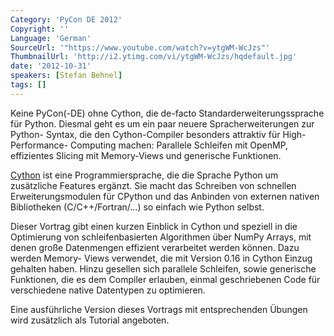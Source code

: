 ```yaml
---
Category: 'PyCon DE 2012'
Copyright: ''
Language: 'German'
SourceUrl: '"https://www.youtube.com/watch?v=ytgWM-WcJzs"'
ThumbnailUrl: 'http://i2.ytimg.com/vi/ytgWM-WcJzs/hqdefault.jpg'
date: '2012-10-31'
speakers: [Stefan Behnel]
tags: []
---
```

Keine PyCon(-DE) ohne Cython, die de-facto Standarderweiterungssprache für
Python. Diesmal geht es um ein paar neuere Spracherweiterungen zur Python-
Syntax, die den Cython-Compiler besonders attraktiv für High-Performance-
Computing machen: Parallele Schleifen mit OpenMP, effizientes Slicing mit
Memory-Views und generische Funktionen.

[Cython](http://cython.org "Web-Seite des Cython-Projekts") ist eine
Programmiersprache, die die Sprache Python um zusätzliche Features ergänzt.
Sie macht das Schreiben von schnellen Erweiterungsmodulen für CPython und das
Anbinden von externen nativen Bibliotheken (C/C++/Fortran/...) so einfach wie
Python selbst.

Dieser Vortrag gibt einen kurzen Einblick in Cython und speziell in die
Optimierung von schleifenbasierten Algorithmen über NumPy Arrays, mit denen
große Datenmengen effizient verarbeitet werden können. Dazu werden Memory-
Views verwendet, die mit Version 0.16 in Cython Einzug gehalten haben. Hinzu
gesellen sich parallele Schleifen, sowie generische Funktionen, die es dem
Compiler erlauben, einmal geschriebenen Code für verschiedene native
Datentypen zu optimieren.

Eine ausführliche Version dieses Vortrags mit entsprechenden Übungen wird
zusätzlich als Tutorial angeboten.

